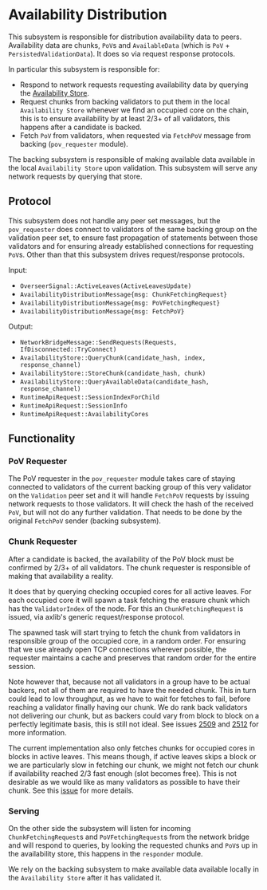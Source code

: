 # Availability Distribution

This subsystem is responsible for distribution availability data to peers.
Availability data are chunks, `PoV`s and `AvailableData` (which is `PoV` +
`PersistedValidationData`). It does so via request response protocols.

In particular this subsystem is responsible for:

- Respond to network requests requesting availability data by querying the
  [Availability Store](../utility/availability-store.md).
- Request chunks from backing validators to put them in the local `Availability
  Store` whenever we find an occupied core on the chain,
  this is to ensure availability by at least 2/3+ of all validators, this
  happens after a candidate is backed.
- Fetch `PoV` from validators, when requested via `FetchPoV` message from
  backing (`pov_requester` module).

The backing subsystem is responsible of making available data available in the
local `Availability Store` upon validation. This subsystem will serve any
network requests by querying that store.

## Protocol

This subsystem does not handle any peer set messages, but the `pov_requester`
does connect to validators of the same backing group on the validation peer
set, to ensure fast propagation of statements between those validators and for
ensuring already established connections for requesting `PoV`s. Other than that
this subsystem drives request/response protocols.

Input:

- `OverseerSignal::ActiveLeaves(ActiveLeavesUpdate)`
- `AvailabilityDistributionMessage{msg: ChunkFetchingRequest}`
- `AvailabilityDistributionMessage{msg: PoVFetchingRequest}`
- `AvailabilityDistributionMessage{msg: FetchPoV}`

Output:

- `NetworkBridgeMessage::SendRequests(Requests, IfDisconnected::TryConnect)`
- `AvailabilityStore::QueryChunk(candidate_hash, index, response_channel)`
- `AvailabilityStore::StoreChunk(candidate_hash, chunk)`
- `AvailabilityStore::QueryAvailableData(candidate_hash, response_channel)`
- `RuntimeApiRequest::SessionIndexForChild`
- `RuntimeApiRequest::SessionInfo`
- `RuntimeApiRequest::AvailabilityCores`

## Functionality

### PoV Requester

The PoV requester in the `pov_requester` module takes care of staying connected
to validators of the current backing group of this very validator on the `Validation`
peer set and it will handle `FetchPoV` requests by issuing network requests to
those validators. It will check the hash of the received `PoV`, but will not do any
further validation. That needs to be done by the original `FetchPoV` sender
(backing subsystem).

### Chunk Requester

After a candidate is backed, the availability of the PoV block must be confirmed
by 2/3+ of all validators. The chunk requester is responsible of making that
availability a reality.

It does that by querying checking occupied cores for all active leaves. For each
occupied core it will spawn a task fetching the erasure chunk which has the
`ValidatorIndex` of the node. For this an `ChunkFetchingRequest` is issued, via
axlib's generic request/response protocol.

The spawned task will start trying to fetch the chunk from validators in
responsible group of the occupied core, in a random order. For ensuring that we
use already open TCP connections wherever possible, the requester maintains a
cache and preserves that random order for the entire session.

Note however that, because not all validators in a group have to be actual
backers, not all of them are required to have the needed chunk. This in turn
could lead to low throughput, as we have to wait for fetches to fail,
before reaching a validator finally having our chunk. We do rank back validators
not delivering our chunk, but as backers could vary from block to block on a
perfectly legitimate basis, this is still not ideal. See issues [2509](https://github.com/paritytech/axia/issues/2509) and [2512](https://github.com/paritytech/axia/issues/2512)
for more information.

The current implementation also only fetches chunks for occupied cores in blocks
in active leaves. This means though, if active leaves skips a block or we are
particularly slow in fetching our chunk, we might not fetch our chunk if
availability reached 2/3 fast enough (slot becomes free). This is not desirable
as we would like as many validators as possible to have their chunk. See this
[issue](https://github.com/paritytech/axia/issues/2513) for more details.


### Serving

On the other side the subsystem will listen for incoming `ChunkFetchingRequest`s
and `PoVFetchingRequest`s from the network bridge and will respond to queries,
by looking the requested chunks and `PoV`s up in the availability store, this
happens in the `responder` module.

We rely on the backing subsystem to make available data available locally in the
`Availability Store` after it has validated it.
